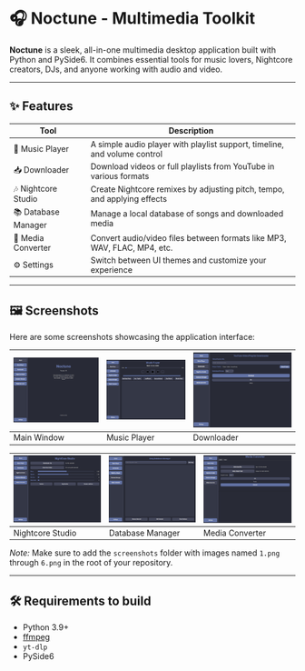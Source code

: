 # 🎧 Noctune - Multimedia Toolkit

**Noctune** is a sleek, all-in-one multimedia desktop application built with Python and PySide6. It combines essential tools for music lovers, Nightcore creators, DJs, and anyone working with audio and video.

---

## ✨ Features

| Tool               | Description                                                                 |
|--------------------|-----------------------------------------------------------------------------|
| 🎵 Music Player     | A simple audio player with playlist support, timeline, and volume control  |
| 📥 Downloader       | Download videos or full playlists from YouTube in various formats          |
| 🎶 Nightcore Studio | Create Nightcore remixes by adjusting pitch, tempo, and applying effects   |
| 📚 Database Manager | Manage a local database of songs and downloaded media                      |
| 🔁 Media Converter  | Convert audio/video files between formats like MP3, WAV, FLAC, MP4, etc.   |
| ⚙️ Settings         | Switch between UI themes and customize your experience                    |

---

## 🖼️ Screenshots

Here are some screenshots showcasing the application interface:

| ![Screenshot 1](screenshots/1.png) | ![Screenshot 2](screenshots/2.png) | ![Screenshot 3](screenshots/3.png) |
|-----------------------------------|-----------------------------------|----------------------------------|
| Main Window                       | Music Player                      | Downloader                       |

| ![Screenshot 4](screenshots/4.png) | ![Screenshot 5](screenshots/5.png) | ![Screenshot 6](screenshots/6.png) |
|------------------------------------|------------------------------------|------------------------------------|
| Nightcore Studio                   | Database Manager                   | Media Converter                    |

*Note:* Make sure to add the `screenshots` folder with images named `1.png` through `6.png` in the root of your repository.

---

## 🛠️ Requirements to build

- Python 3.9+
- [ffmpeg](https://ffmpeg.org/)
- `yt-dlp`
- PySide6
